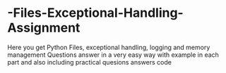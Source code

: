 # -Files-Exceptional-Handling-Assignment
Here you get Python Files, exceptional handling, logging and memory management Questions answer in a very easy way with example in each part and also including practical quesions answers code

